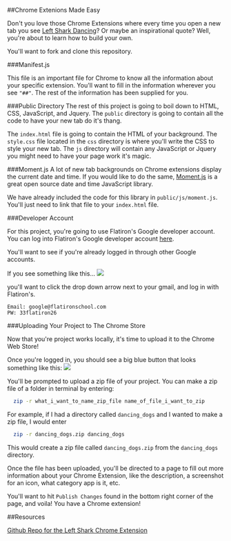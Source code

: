 ##Chrome Extenions Made Easy

Don't you love those Chrome Extensions where every time you open a new tab you see [Left Shark Dancing](https://chrome.google.com/webstore/detail/katy-perry-sharks/gdamgkihggjpbiompgcmgbacpnhicnkf)? Or maybe an inspirational quote? Well, you're about to learn how to build your own.

You'll want to fork and clone this repository.

###Manifest.js

This file is an important file for Chrome to know all the information about your specific extension. You'll want to fill in the information wherever you see `"##"`. The rest of the information has been supplied for you.

###Public Directory
The rest of this project is going to boil down to HTML, CSS, JavaScript, and Jquery. The `public` directory is going to contain all the code to have your new tab do it's thang.

The `index.html` file is going to contain the HTML of your background. The `style.css` file located in the `css` directory is where you'll write the CSS to style your new tab. The `js` directory will contain any JavaScript or Jquery you might need to have your page work it's magic.

###Moment.js
A lot of new tab backgrounds on Chrome extensions display the current date and time. If you would like to do the same, [Moment.js](http://momentjs.com/) is a great open source date and time JavaScript library.

We have already included the code for this library in `public/js/moment.js`. You'll just need to link that file to your `index.html` file.

###Developer Account

For this project, you're going to use Flatiron's Google developer account. You can log into Flatiron's Google developer account [here](https://chrome.google.com/webstore/developer/dashboard).

You'll want to see if you're already logged in through other Google accounts.

If you see something like this...
<img src="https://s3.amazonaws.com/after-school-assets/chrome_signin.png">

you'll want to click the drop down arrow next to your gmail, and log in with Flatiron's.

```
Email: google@flatironschool.com
PW: 33flatiron26
```

###Uploading Your Project to The Chrome Store

Now that you're project works locally, it's time to upload it to the Chrome Web Store!

Once you're logged in, you should see a big blue button that looks something like this:
<img src="https://s3.amazonaws.com/after-school-assets/add_new_project_chrome.png">

You'll be prompted to upload a zip file of your project. You can make a zip file of a folder in terminal by entering:

```bash
  zip -r what_i_want_to_name_zip_file name_of_file_i_want_to_zip
```

For example, if I had a directory called `dancing_dogs` and I wanted to make a zip file, I would enter

```bash
  zip -r dancing_dogs.zip dancing_dogs
```

This would create a zip file called `dancing_dogs.zip` from the `dancing_dogs` directory.

Once the file has been uploaded, you'll be directed to a page to fill out more information about your Chrome Extension, like the description, a screenshot for an icon, what category app is it, etc.

You'll want to hit `Publish Changes` found in the bottom right corner of the page, and voila! You have a Chrome extension!

##Resources

[Github Repo for the Left Shark Chrome Extension](https://github.com/vicfriedman/katy_perry_chrome_extension)
